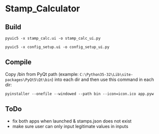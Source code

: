 # Stamp_Calculator

## Build

`pyuic5 -x stamp_calc.ui -o stamp_calc_ui.py`

`pyuic5 -x config_setup.ui -o config_setup_ui.py`

## Compile

Copy /bin from PyQt path (example: `C:\Python35-32\Lib\site-packages\PyQt5\Qt\bin`)
into each dir and then use this command in each dir:

`pyinstaller --onefile --windowed --path bin --icon=icon.ico app.pyw`

## ToDo

 - fix both apps when launched & stamps.json does not exist
 - make sure user can only input legitimate values in inputs
